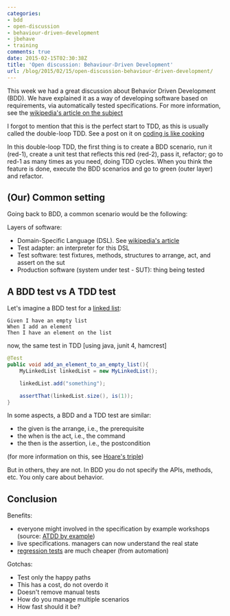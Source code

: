 ```yaml
---
categories:
- bdd
- open-discussion
- behaviour-driven-development
- jbehave
- training
comments: true
date: 2015-02-15T02:30:38Z
title: 'Open discussion: Behaviour-Driven Development'
url: /blog/2015/02/15/open-discussion-behaviour-driven-development/
---
```


This week we had a great discussion about Behavior Driven Development (BDD). We have explained it as a way of developing software based on requirements, via automatically tested specifications. For more information, see the [wikipedia's article on the subject](http://en.wikipedia.org/wiki/Behavior-driven_development)

I forgot to mention that this is the perfect start to TDD, as this is usually called the double-loop TDD. See a post on it on [coding is like cooking](http://coding-is-like-cooking.info/2013/04/outside-in-development-with-double-loop-tdd/)

In this double-loop TDD, the first thing is to create a BDD scenario, run it (red-1), create a unit test that reflects this red (red-2), pass it, refactor; go to red-1 as many times as you need, doing TDD cycles. When you think the feature is done, execute the BDD scenarios and go to green (outer layer) and refactor.

## (Our) Common setting

Going back to BDD, a common scenario would be the following:

Layers of software:

  * Domain-Specific Language (DSL). See [wikipedia's article](http://en.wikipedia.org/wiki/Domain-specific_language)
  * Test adapter: an interpreter for this DSL
  * Test software: test fixtures, methods, structures to arrange, act, and assert on the sut
  * Production software (system under test - SUT): thing being tested

## A BDD test vs A TDD test

Let's imagine a BDD test for a [linked list](http://en.wikipedia.org/wiki/Linked_list):

```
Given I have an empty list
When I add an element
Then I have an element on the list
```

now, the same test in TDD [using java, junit 4, hamcrest]

```java
@Test
public void add_an_element_to_an_empty_list(){
	MyLinkedList linkedList = new MyLinkedList();

	linkedList.add("something");

	assertThat(linkedList.size(), is(1));
}
```

In some aspects, a BDD and a TDD test are similar:

 * the given is the arrange, i.e., the prerequisite
 * the when is the act, i.e., the command
 * the then is the assertion, i.e., the postcondition

(for more information on this, see [Hoare's triple](http://en.wikipedia.org/wiki/Hoare_logic))

But in others, they are not. In BDD you do not specify the APIs, methods, etc. You only care about behavior.


## Conclusion
  
Benefits:

 * everyone might involved in the specification by example workshops (source: [ATDD by example](http://www.amazon.com/ATDD-Example-Test-Driven-Development-Addison-Wesley/dp/0321784154))
 * live specifications. managers can now understand the real state
 * [regression tests](http://en.wikipedia.org/wiki/Regression_testing) are much cheaper (from automation)

Gotchas:

 * Test only the happy paths
 * This has a cost, do not overdo it
 * Doesn't remove manual tests
 * How do you manage multiple scenarios
 * How fast should it be?
  
